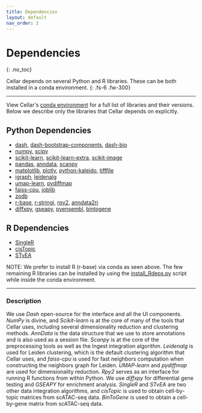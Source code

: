 ```yaml
---
title: Dependencies
layout: default
nav_order: 2
---
```


# Dependencies
{: .no_toc}

Cellar depends on several Python and R libraries. These can be both installed
in a conda environment.
{: .fs-6 .fw-300}

---

View Cellar's [conda environment](https://github.com/euxhenh/cellar/blob/main/env.yml) for a full list of libraries and their
versions. Below we describe only the libraries that Cellar depends on
explicitly.

## Python Dependencies

- [dash](https://plotly.com/dash/), [dash-bootstrap-components](https://dash-bootstrap-components.opensource.faculty.ai/), [dash-bio](https://dash.plotly.com/dash-bio)
- [numpy](https://numpy.org/), [scipy](https://scipy.org/)
- [scikit-learn](https://scikit-learn.org/), [scikit-learn-extra](https://scikit-learn-extra.readthedocs.io/en/stable/), [scikit-image](https://scikit-image.org/)
- [pandas](https://pandas.pydata.org/), [anndata](https://anndata.readthedocs.io/en/latest/), [scanpy](https://scanpy.readthedocs.io/en/stable/)
- [matplotlib](https://matplotlib.org/), [plotly](https://plotly.com/), [python-kaleido](https://pypi.org/project/kaleido/), [tifffile](https://pypi.org/project/tifffile/)
- [igraph](https://igraph.org/), [leidenalg](https://leidenalg.readthedocs.io/en/latest/)
- [umap-learn](https://umap-learn.readthedocs.io/en/latest/), [pydiffmap](https://pydiffmap.readthedocs.io/en/master/)
- [faiss-cpu](https://github.com/facebookresearch/faiss), [joblib](https://joblib.readthedocs.io/en/latest/)
- [zodb](https://zodb.org/en/latest/)
- [r-base](https://www.r-project.org/), [r-stringi](https://cran.r-project.org/web/packages/stringi/index.html), [rpy2](https://rpy2.github.io/), [anndata2ri](https://github.com/theislab/anndata2ri)
- [diffxpy](https://diffxpy.readthedocs.io/en/latest/), [gseapy](https://gseapy.readthedocs.io/en/latest/introduction.html), [pyensembl](https://readthedocs.org/projects/pyensembl/downloads/pdf/latest/), [bintogene](https://github.com/euxhenh/BinToGene)

## R Dependencies

- [SingleR](https://github.com/dviraran/SingleR)
- [cisTopic](https://github.com/aertslab/cisTopic)
- [STvEA](https://github.com/CamaraLab/STvEA)

NOTE: We prefer to install R (r-base) via conda as seen above.
The few remaining R libraries can be installed
by using the [install_Rdeps.py](https://github.com/euxhenh/cellar/blob/main/install_Rdeps.py) script while inside the conda environment.

---

### Description
We use *Dash* open-source for the interface and all the UI components. *NumPy*
is divine, and *Scikit-learn* is at the core of many of the tools
that Cellar uses, including several dimensionality reduction and
clustering methods. *AnnData* is the data structure that we use to store
annotations and is also used as a session file.
*Scanpy* is at the core of the preprocessing tools as well as the Ingest
integration algorithm. *Leidenalg* is used for Leiden clustering, which is the
default clustering algorithm that Cellar uses, and *faiss-cpu* is used for fast
neighbors computation when constructing the neighbors graph for Leiden.
*UMAP-learn* and *pydiffmap* are used for dimensionality reduction. *Rpy2* serves
as an interface for running R functions from within Python. We use *diffxpy*
for differential gene testing and *GSEAPY* for enrichment analysis.
*SingleR* and *STvEA* are two other data integration algorithms,
and *cisTopic* is used to obtain cell-by-topic matrices from scATAC-seq data.
*BinToGene* is used to obtain a cell-by-gene matrix from scATAC-seq data.